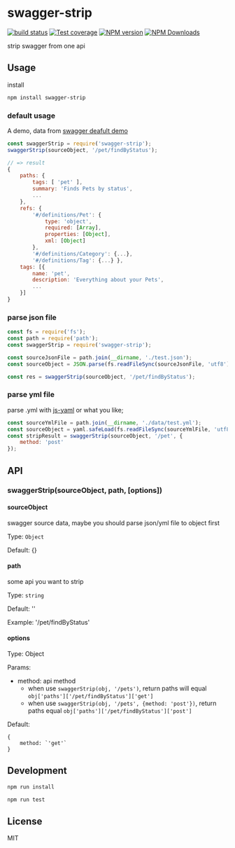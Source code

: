 # swagger-strip

[![build status](https://img.shields.io/travis/cyseria/swagger-strip/master.svg?style=flat-square)](https://travis-ci.org/cyseria/swagger-strip)
[![Test coverage](https://img.shields.io/codecov/c/github/cyseria/swagger-strip.svg?style=flat-square)](https://codecov.io/github/cyseria/swagger-strip?branch=master)
[![NPM version](https://img.shields.io/npm/v/swagger-strip.svg?style=flat-square)](https://www.npmjs.com/package/swagger-strip)
[![NPM Downloads](https://img.shields.io/npm/dm/swagger-strip.svg?style=flat-square&maxAge=43200)](https://www.npmjs.com/package/swagger-strip)

strip swagger from one api

## Usage

install

```bash
npm install swagger-strip
```

### default usage

A demo, data from [swagger deafult demo](https://editor.swagger.io/)

```javascript
const swaggerStrip = require('swagger-strip');
swaggerStrip(sourceObject, '/pet/findByStatus');

// => result
{
    paths: {
        tags: [ 'pet' ],
        summary: 'Finds Pets by status',
        ...
    },
    refs: { 
        '#/definitions/Pet': {
            type: 'object',
            required: [Array],
            properties: [Object],
            xml: [Object]
        },
        '#/definitions/Category': {...},
        '#/definitions/Tag': {...} },
    tags: [{
        name: 'pet',
        description: 'Everything about your Pets',
        ...
    }]
}
```

### parse json file

```javascript
const fs = require('fs');
const path = require('path');
const swaggerStrip = require('swagger-strip');

const sourceJsonFile = path.join(__dirname, './test.json');
const sourceObject = JSON.parse(fs.readFileSync(sourceJsonFile, 'utf8'));

const res = swaggerStrip(sourceObject, '/pet/findByStatus');
```

### parse yml file

parse .yml with [js-yaml](https://github.com/nodeca/js-yaml) or what you like;

```javascript
const sourceYmlFile = path.join(__dirname, './data/test.yml');
const sourceObject = yaml.safeLoad(fs.readFileSync(sourceYmlFile, 'utf8'));
const stripResult = swaggerStrip(sourceObject, '/pet', {
    method: 'post'
});
```

## API
### swaggerStrip(sourceObject, path, [options])

#### sourceObject

swagger source data, maybe you should parse json/yml file to object first

Type: `Object`

Default: {}

#### path

some api you want to strip

Type: `string`

Default: ''

Example: '/pet/findByStatus'

#### options

Type: Object

Params: 
- method: api method
    - when use `swaggerStrip(obj, '/pets')`, return paths will equal `obj['paths']['/pet/findByStatus']['get']`
    - when use `swaggerStrip(obj, '/pets', {method: 'post'})`, return paths equal `obj['paths']['/pet/findByStatus']['post']`

Default:
```
{
    method: `'get'`
}
```

## Development

```bash
npm run install

npm run test
```

## License

MIT
